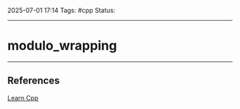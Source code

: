 
2025-07-01 17:14
Tags: #cpp
Status:

---
# modulo_wrapping


---
## References
[Learn Cpp](https://www.learncpp.com/cpp-tutorial/unsigned-integers-and-why-to-avoid-them/)


